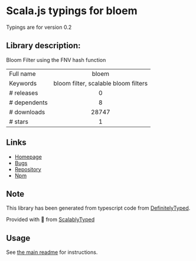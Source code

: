 
# Scala.js typings for bloem

Typings are for version 0.2

## Library description:
Bloom Filter using the FNV hash function

|                    |                 |
| ------------------ | :-------------: |
| Full name          | bloem |
| Keywords           | bloom filter, scalable bloom filters |
| # releases         | 0 |
| # dependents       | 8 |
| # downloads        | 28747 |
| # stars            | 1 |

## Links
- [Homepage](https://github.com/wiedi/node-bloem)
- [Bugs](https://github.com/wiedi/node-bloem/issues)
- [Repository](https://github.com/wiedi/node-bloem)
- [Npm](https://www.npmjs.com/package/bloem)
    


## Note
This library has been generated from typescript code from [DefinitelyTyped](https://definitelytyped.org).

Provided with :purple_heart: from [ScalablyTyped](https://github.com/oyvindberg/ScalablyTyped)

## Usage
See [the main readme](../../readme.md) for instructions.


